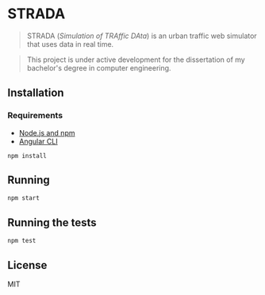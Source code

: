 # STRADA

> STRADA (_Simulation of TRAffic DAta_) is an urban traffic web simulator that uses data in real time.

> This project is under active development for the dissertation of my bachelor's degree in computer engineering.

## Installation
### Requirements
- [Node.js and npm](https://docs.npmjs.com/getting-started/installing-node#install-npm--manage-npm-versions)
- [Angular CLI](https://github.com/angular/angular-cli)

```Shell
npm install
```

## Running
```Shell
npm start
```

## Running the tests
```Shell
npm test
```

## License
MIT